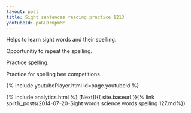 ```yaml
---
layout: post
title: Sight sentences reading practice 1213
youtubeId: poGUOrmpmMc
---
```

 
 
Helps to learn sight words and their spelling.

Opportunitiy to repeat the spelling. 

Practice spelling. 
 
Practice for spelling bee competitions. 
 
{% include youtubePlayer.html id=page.youtubeId %}
 
 
{% include analytics.html %} 
[Next]({{ site.baseurl }}{% link  split1/_posts/2014-07-20-Sight words science words spelling 127.md%})
 
